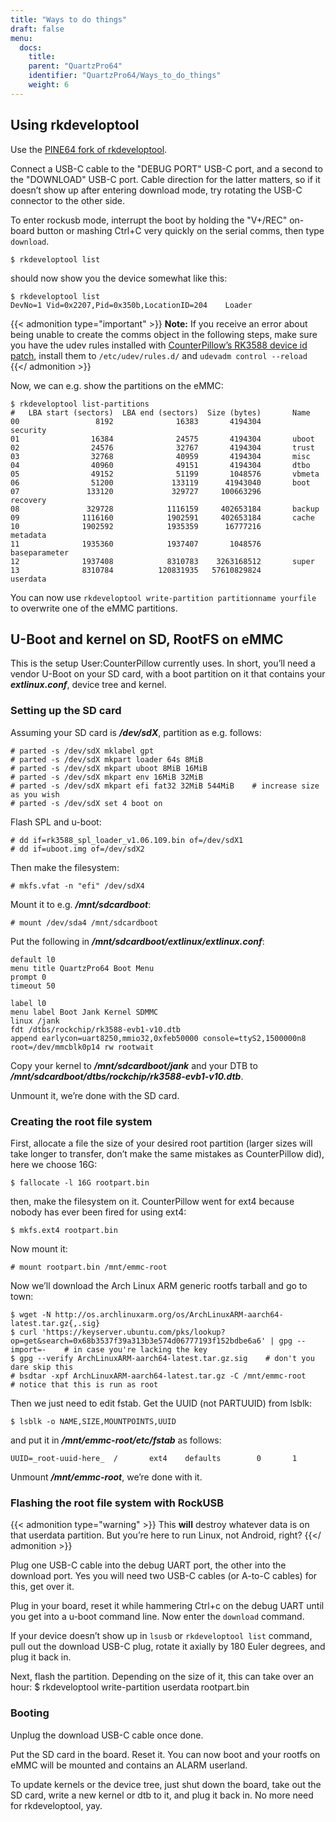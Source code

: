 ```yaml
---
title: "Ways to do things"
draft: false
menu:
  docs:
    title:
    parent: "QuartzPro64"
    identifier: "QuartzPro64/Ways_to_do_things"
    weight: 6
---
```


## Using rkdeveloptool

Use the [PINE64 fork of rkdeveloptool](https://gitlab.com/pine64-org/quartz-bsp/rkdeveloptool).

Connect a USB-C cable to the "DEBUG PORT" USB-C port, and a second to the "DOWNLOAD" USB-C port. Cable direction for the latter matters, so if it doesn’t show up after entering download mode, try rotating the USB-C connector to the other side.

To enter rockusb mode, interrupt the boot by holding the "V+/REC" on-board button or mashing Ctrl+C very quickly on the serial comms, then type `download`.

```console
$ rkdeveloptool list
```

should now show you the device somewhat like this:

```console
$ rkdeveloptool list
DevNo=1 Vid=0x2207,Pid=0x350b,LocationID=204    Loader
```

{{< admonition type="important" >}}
 **Note:** If you receive an error about being unable to create the comms object in the following steps, make sure you have the udev rules installed with [CounterPillow’s RK3588 device id patch](https://gitlab.com/pine64-org/quartz-bsp/rkdeveloptool/-/merge_requests/19), install them to `/etc/udev/rules.d/` and `udevadm control --reload`
{{</ admonition >}}

Now, we can e.g. show the partitions on the eMMC:

```console
$ rkdeveloptool list-partitions
#   LBA start (sectors)  LBA end (sectors)  Size (bytes)       Name             
00                 8192              16383       4194304       security
01                16384              24575       4194304       uboot
02                24576              32767       4194304       trust
03                32768              40959       4194304       misc
04                40960              49151       4194304       dtbo
05                49152              51199       1048576       vbmeta
06                51200             133119      41943040       boot
07               133120             329727     100663296       recovery
08               329728            1116159     402653184       backup
09              1116160            1902591     402653184       cache
10              1902592            1935359      16777216       metadata
11              1935360            1937407       1048576       baseparameter
12              1937408            8310783    3263168512       super
13              8310784          120831935   57610829824       userdata
```

You can now use `rkdeveloptool write-partition partitionname yourfile` to overwrite one of the eMMC partitions.

## U-Boot and kernel on SD, RootFS on eMMC

This is the setup User:CounterPillow currently uses. In short, you’ll need a vendor U-Boot on your SD card, with a boot partition on it that contains your ***extlinux.conf***, device tree and kernel.

### Setting up the SD card

Assuming your SD card is ***/dev/sdX***, partition as e.g. follows:

```console
# parted -s /dev/sdX mklabel gpt
# parted -s /dev/sdX mkpart loader 64s 8MiB
# parted -s /dev/sdX mkpart uboot 8MiB 16MiB
# parted -s /dev/sdX mkpart env 16MiB 32MiB
# parted -s /dev/sdX mkpart efi fat32 32MiB 544MiB    # increase size as you wish
# parted -s /dev/sdX set 4 boot on
```

Flash SPL and u-boot:

```console
# dd if=rk3588_spl_loader_v1.06.109.bin of=/dev/sdX1
# dd if=uboot.img of=/dev/sdX2
```

Then make the filesystem:

```console
# mkfs.vfat -n "efi" /dev/sdX4
```

Mount it to e.g. ***/mnt/sdcardboot***:

```console
# mount /dev/sda4 /mnt/sdcardboot
```

Put the following in ***/mnt/sdcardboot/extlinux/extlinux.conf***:

```
default l0
menu title QuartzPro64 Boot Menu
prompt 0
timeout 50

label l0
menu label Boot Jank Kernel SDMMC
linux /jank
fdt /dtbs/rockchip/rk3588-evb1-v10.dtb
append earlycon=uart8250,mmio32,0xfeb50000 console=ttyS2,1500000n8 root=/dev/mmcblk0p14 rw rootwait
```

Copy your kernel to ***/mnt/sdcardboot/jank*** and your DTB to ***/mnt/sdcardboot/dtbs/rockchip/rk3588-evb1-v10.dtb***.

Unmount it, we’re done with the SD card.

### Creating the root file system

First, allocate a file the size of your desired root partition (larger sizes will take longer to transfer, don’t make the same mistakes as CounterPillow did), here we choose 16G:

```console
$ fallocate -l 16G rootpart.bin
```

then, make the filesystem on it. CounterPillow went for ext4 because nobody has ever been fired for using ext4:

```console
$ mkfs.ext4 rootpart.bin
```

Now mount it:

```console
# mount rootpart.bin /mnt/emmc-root
```

Now we’ll download the Arch Linux ARM generic rootfs tarball and go to town:

```console
$ wget -N http://os.archlinuxarm.org/os/ArchLinuxARM-aarch64-latest.tar.gz{,.sig}
$ curl 'https://keyserver.ubuntu.com/pks/lookup?op=get&search=0x68b3537f39a313b3e574d06777193f152bdbe6a6' | gpg --import=-    # in case you're lacking the key
$ gpg --verify ArchLinuxARM-aarch64-latest.tar.gz.sig    # don't you dare skip this
# bsdtar -xpf ArchLinuxARM-aarch64-latest.tar.gz -C /mnt/emmc-root    # notice that this is run as root
```

Then we just need to edit fstab. Get the UUID (not PARTUUID) from lsblk:

```console
$ lsblk -o NAME,SIZE,MOUNTPOINTS,UUID
```

and put it in ***/mnt/emmc-root/etc/fstab*** as follows:

    UUID=_root-uuid-here_  /       ext4    defaults        0       1

Unmount ***/mnt/emmc-root***, we’re done with it.

### Flashing the root file system with RockUSB

{{< admonition type="warning" >}}
 This **will** destroy whatever data is on that userdata partition. But you’re here to run Linux, not Android, right?
{{</ admonition >}}

Plug one USB-C cable into the debug UART port, the other into the download port. Yes you will need two USB-C cables (or A-to-C cables) for this, get over it.

Plug in your board, reset it while hammering Ctrl+c on the debug UART until you get into a u-boot command line. Now enter the `download` command.

If your device doesn’t show up in `lsusb` or `rkdeveloptool list` command, pull out the download USB-C plug, rotate it axially by 180 Euler degrees, and plug it back in.

Next, flash the partition. Depending on the size of it, this can take over an hour:
 $ rkdeveloptool write-partition userdata rootpart.bin

### Booting

Unplug the download USB-C cable once done.

Put the SD card in the board. Reset it. You can now boot and your rootfs on eMMC will be mounted and contains an ALARM userland.

To update kernels or the device tree, just shut down the board, take out the SD card, write a new kernel or dtb to it, and plug it back in. No more need for rkdeveloptool, yay.
